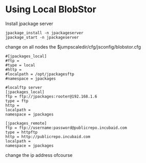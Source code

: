 Using Local BlobStor
====================

Install jpackage server

~~~~ {.sourceCode .python}
jpackage_install -n jpackageserver
jpackage_start -n jpackageserver
~~~~

change on all nodes the \$jumpscaledir/cfg/jsconfig/blobstor.cfg

~~~~ {.sourceCode .python}
#[jpackages_local]
#ftp =
#type = local
#http =
#localpath = /opt/jpackagesftp
#namespace = jpackages

#localftp server
[jpackages_local]
ftp = ftp://jpackages:rooter@192.168.1.6
type = ftp
http = 
localpath =
namespace = jpackages

[jpackages_remote]
ftp = ftp://username:password@publicrepo.incubaid.com
type = httpftp
http = http://publicrepo.incubaid.com
localpath =
namespace = jpackages
~~~~

change the ip address ofcourse
